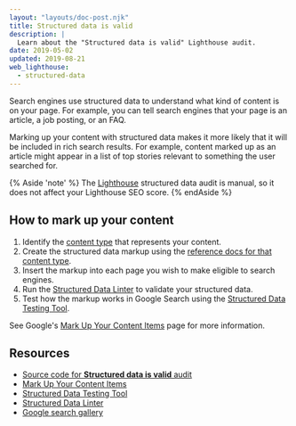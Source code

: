 ```yaml
---
layout: "layouts/doc-post.njk"
title: Structured data is valid
description: |
  Learn about the "Structured data is valid" Lighthouse audit.
date: 2019-05-02
updated: 2019-08-21
web_lighthouse:
  - structured-data
---
```


Search engines use structured data to understand what kind of content is on
your page. For example, you can tell search engines that your page is an
article, a job posting, or an FAQ.

Marking up your content with structured data makes it more likely that it will
be included in rich search results. For example, content marked up as an article
might appear in a list of top stories relevant to something the user searched
for.

{% Aside 'note' %}
The [Lighthouse](https://developers.google.com/web/tools/lighthouse/)
structured data audit is manual, so it does not affect your Lighthouse SEO
score.
{% endAside %}

## How to mark up your content

1. Identify the [content type](https://developers.google.com/search/docs/guides/mark-up-content#content_types)
   that represents your content.
1. Create the structured data markup using the [reference docs for that content type](https://developers.google.com/search/docs/guides/search-gallery).
1. Insert the markup into each page you wish to make eligible to search engines.
1. Run the
[Structured Data Linter](http://linter.structured-data.org/)
to validate your structured data.
1. Test how the markup works in Google Search using the [Structured Data Testing Tool](https://search.google.com/structured-data/testing-tool/).

See Google's [Mark Up Your Content Items](https://developers.google.com/search/docs/guides/mark-up-content)
page for more information.

## Resources

- [Source code for **Structured data is valid** audit](https://github.com/GoogleChrome/lighthouse/blob/ecd10efc8230f6f772e672cd4b05e8fbc8a3112d/lighthouse-core/audits/seo/manual/structured-data.js)
- [Mark Up Your Content Items](https://developers.google.com/search/docs/guides/mark-up-content)
- [Structured Data Testing Tool](https://search.google.com/structured-data/testing-tool/)
- [Structured Data Linter](http://linter.structured-data.org/)
- [Google search gallery](https://developers.google.com/search/docs/guides/search-gallery)
